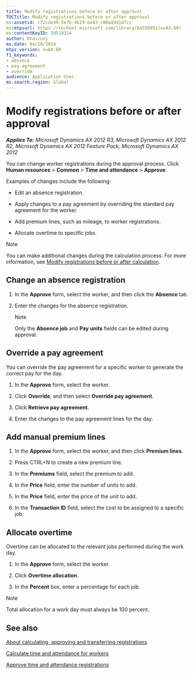 ```yaml
---
title: Modify registrations before or after approval
TOCTitle: Modify registrations before or after approval
ms:assetid: c72cde49-5e7b-4b19-be43-c00a4941d7cc
ms:mtpsurl: https://technet.microsoft.com/library/Aa550851(v=AX.60)
ms:contentKeyID: 39519314
author: Khairunj
ms.date: 04/18/2014
mtps_version: v=AX.60
f1_keywords:
- absence
- pay agreement
- override
audience: Application User
ms.search.region: Global
---
```


# Modify registrations before or after approval 


_**Applies To:** Microsoft Dynamics AX 2012 R3, Microsoft Dynamics AX 2012 R2, Microsoft Dynamics AX 2012 Feature Pack, Microsoft Dynamics AX 2012_

You can change worker registrations during the approval process. Click **Human resources** \> **Common** \> **Time and attendance** \> **Approve**.

Examples of changes include the following:

  - Edit an absence registration.

  - Apply changes to a pay agreement by overriding the standard pay agreement for the worker.

  - Add premium lines, such as mileage, to worker registrations.

  - Allocate overtime to specific jobs.


> [!NOTE]
> <P>You can make additional changes during the calculation process. For more information, see <A href="modify-registrations-before-or-after-calculation.md">Modify registrations before or after calculation</A>.</P>



## Change an absence registration

1.  In the **Approve** form, select the worker, and then click the **Absence** tab.

2.  Enter the changes for the absence registration.
    

    > [!NOTE]
    > <P>Only the <STRONG>Absence job</STRONG> and <STRONG>Pay units</STRONG> fields can be edited during approval.</P>



## Override a pay agreement

You can override the pay agreement for a specific worker to generate the correct pay for the day.

1.  In the **Approve** form, select the worker.

2.  Click **Override**, and then select **Override pay agreement**.

3.  Click **Retrieve pay agreement**.

4.  Enter the changes to the pay agreement lines for the day.

## Add manual premium lines

1.  In the **Approve** form, select the worker, and then click **Premium lines**.

2.  Press CTRL+N to create a new premium line.

3.  In the **Premiums** field, select the premium to add.

4.  In the **Price** field, enter the number of units to add.

5.  In the **Price** field, enter the price of the unit to add.

6.  In the **Transaction ID** field, select the cost to be assigned to a specific job.

## Allocate overtime

Overtime can be allocated to the relevant jobs performed during the work day.

1.  In the **Approve** form, select the worker.

2.  Click **Overtime allocation**.

3.  In the **Percent** box, enter a percentage for each job.


> [!NOTE]
> <P>Total allocation for a work day must always be 100 percent.</P>



## See also

[About calculating, approving and transferring registrations](about-calculating-approving-and-transferring-registrations.md)

[Calculate time and attendance for workers](calculate-time-and-attendance-for-workers.md)

[Approve time and attendance registrations](approve-time-and-attendance-registrations.md)

  


